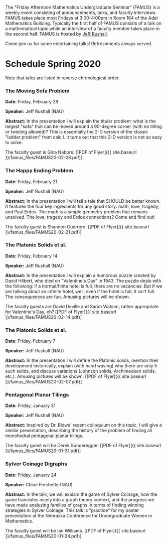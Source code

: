 The "Friday Afternoon Mathematics Undergraduate Seminar" (FAMUS) is a weekly event consisting of announcements, talks, and faculty interviews.  FAMUS takes place most Fridays at 3:00-4:00pm in Room 164 of the Adel Mathematics Building.  Typically the first half of FAMUS consists of a talk on a mathematical topic while an interview of a faculty member takes place in the second half. FAMUS is hosted by [Jeff Rushall](https://nau.edu/cefns/natsci/math/directory-full-time/rushall-jeff/).

Come join us for some entertaining talks!  Refreshments always served.

# Schedule Spring 2020 #

Note that talks are listed in reverse chronological order.

### The Moving Sofa Problem

**Date:** Friday, February 28

**Speaker:** Jeff Rushall (NAU)

**Abstract:** In the presentation I will explain the titular problem: what is the largest "sofa" that can be moved around a 90-degree corner (with no tilting or twisting allowed)?  This is essentially the 2-D version of the classic "ladder problem" from calc I.  It turns out that this 2-D version is not so easy to solve. 

The faculty guest is Gina Nabors.  [[PDF of Flyer]({{ site.baseurl }}/famus_files/FAMUS20-02-28.pdf)]

### The Happy Ending Problem

**Date:** Friday, February 21

**Speaker:** Jeff Rushall (NAU)

**Abstract:** In the presentation I will tell a tale that SHOULD be better known.  It features the four key ingredients for any good story: math, love, tragedy, and Paul Erdos.  The math is a simple geometry problem that remains unsolved. The love, tragedy and Erdos connections?  Come and find out!

The faculty guest is Shannon Guerrero.  [[PDF of Flyer]({{ site.baseurl }}/famus_files/FAMUS20-02-21.pdf)]

### The Platonic Solids et al.

**Date:** Friday, February 14

**Speaker:** Jeff Rushall (NAU)

**Abstract:** In the presentation I will explain a humorous puzzle created by David Hilbert, who died on "Valentine's Day" in 1943.  The puzzle deals with the following: if a normal/finite hotel is full, there are no vacancies.  But if we are talking about an infinite hotel, well, even if the hotel is full, it isn't full.  The consequences are fun.  Amusing pictures will be shown.

The faculty guests are David Deville and Sarah Watson, rather appropriate for Valentine's Day, eh?  [[PDF of Flyer]({{ site.baseurl }}/famus_files/FAMUS20-02-14.pdf)]

### The Platonic Solids et al.

**Date:** Friday, February 7

**Speaker:** Jeff Rushall (NAU)

**Abstract:** In the presentation I will define the Platonic solids, mention their development historically, explain (with hand waving) why there are only 5 such solids, and discuss variations (Johnson solids, Archimedean solids, etc.).  Amusing pictures will be shown.   [[PDF of Flyer]({{ site.baseurl }}/famus_files/FAMUS20-02-07.pdf)]

### Pentagonal Planar Tilings

**Date:** Friday, January 31

**Speaker:** Jeff Rushall (NAU)

**Abstract:**  Inspired by Dr. Blows' recent colloquium on this topic, I will give a similar presentation, describing the history of the problem of finding all monohedral pentagonal planar tilings.

The faculty guest will be Derek Sonderegger.  [[PDF of Flyer]({{ site.baseurl }}/famus_files/FAMUS20-01-31.pdf)]

### Sylver Coinage Digraphs

**Date:** Friday, January 24

**Speaker:** Chloe Frechette (NAU)

**Abstract:** In the talk, we will explain the game of Sylver Coinage, how the game translates nicely into a graph theory context, and the progress we have made analyzing families of graphs in terms of finding winning strategies in Sylver Coinage.  This talk is "practice" for my poster presentation at the Nebraska Conference for Undergraduate Women in Mathematics.  

The faculty guest will be Ian Williams.  [[PDF of Flyer]({{ site.baseurl }}/famus_files/FAMUS20-01-24.pdf)]

